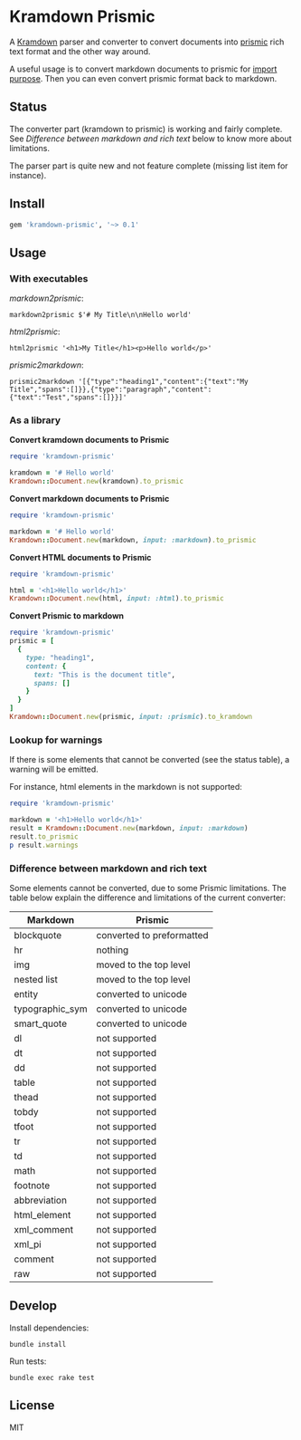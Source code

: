 # Kramdown Prismic

A [Kramdown][] parser and converter to convert documents into [prismic][] rich text format and the other way around.

A useful usage is to convert markdown documents to prismic for [import purpose][prismic-import]. Then you can even convert prismic format back to markdown.

## Status

The converter part (kramdown to prismic) is working and fairly complete. See *Difference between markdown and rich text* below to know more about limitations.

The parser part is quite new and not feature complete (missing list item for instance).

## Install

```ruby
gem 'kramdown-prismic', '~> 0.1'
```

## Usage

### With executables

*markdown2prismic*:

    markdown2prismic $'# My Title\n\nHello world'

*html2prismic*:

    html2prismic '<h1>My Title</h1><p>Hello world</p>'

*prismic2markdown*:

    prismic2markdown '[{"type":"heading1","content":{"text":"My Title","spans":[]}},{"type":"paragraph","content":{"text":"Test","spans":[]}}]'

### As a library

**Convert kramdown documents to Prismic**

```ruby
require 'kramdown-prismic'

kramdown = '# Hello world'
Kramdown::Document.new(kramdown).to_prismic
```

**Convert markdown documents to Prismic**

```ruby
require 'kramdown-prismic'

markdown = '# Hello world'
Kramdown::Document.new(markdown, input: :markdown).to_prismic
```

**Convert HTML documents to Prismic**

```ruby
require 'kramdown-prismic'

html = '<h1>Hello world</h1>'
Kramdown::Document.new(html, input: :html).to_prismic
```

**Convert Prismic to markdown**

```ruby
require 'kramdown-prismic'
prismic = [
  {
    type: "heading1",
    content: {
      text: "This is the document title",
      spans: []
    }
  }
]
Kramdown::Document.new(prismic, input: :prismic).to_kramdown
```

### Lookup for warnings

If there is some elements that cannot be converted (see the status table), a warning will be emitted.

For instance, html elements in the markdown is not supported:

```ruby
require 'kramdown-prismic'

markdown = '<h1>Hello world</h1>'
result = Kramdown::Document.new(markdown, input: :markdown)
result.to_prismic
p result.warnings
```

### Difference between markdown and rich text

Some elements cannot be converted, due to some Prismic limitations. The table below explain the difference and limitations of the current converter:

| Markdown         | Prismic                    |
|------------------|----------------------------|
| blockquote       | converted to preformatted  |
| hr               | nothing                    |
| img              | moved to the top level     |
| nested list      | moved to the top level     |
| entity           | converted to unicode       |
| typographic_sym  | converted to unicode       |
| smart_quote      | converted to unicode       |
| dl               | not supported              |
| dt               | not supported              |
| dd               | not supported              |
| table            | not supported              |
| thead            | not supported              |
| tobdy            | not supported              |
| tfoot            | not supported              |
| tr               | not supported              |
| td               | not supported              |
| math             | not supported              |
| footnote         | not supported              |
| abbreviation     | not supported              |
| html_element     | not supported              |
| xml_comment      | not supported              |
| xml_pi           | not supported              |
| comment          | not supported              |
| raw              | not supported              |

## Develop

Install dependencies:

    bundle install

Run tests:

    bundle exec rake test

## License

MIT

[Kramdown]: https://kramdown.gettalong.org/
[prismic]: https://prismic.io/
[prismic-import]: https://prismic.io/docs/core-concepts/how-to-import-content
